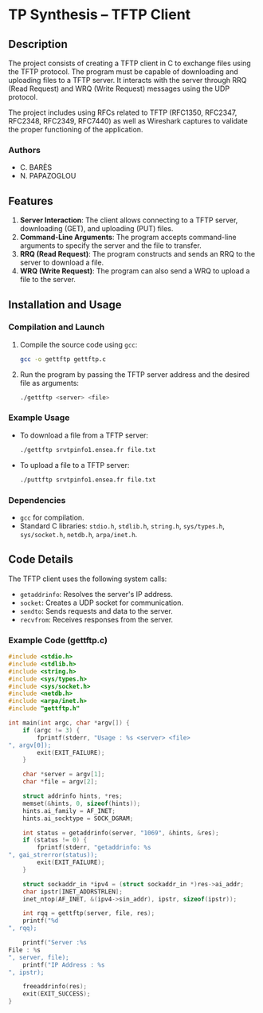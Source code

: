 
# TP Synthesis – TFTP Client

## Description
The project consists of creating a TFTP client in C to exchange files using the TFTP protocol. The program must be capable of downloading and uploading files to a TFTP server. It interacts with the server through RRQ (Read Request) and WRQ (Write Request) messages using the UDP protocol.

The project includes using RFCs related to TFTP (RFC1350, RFC2347, RFC2348, RFC2349, RFC7440) as well as Wireshark captures to validate the proper functioning of the application.

### Authors
- C. BARÈS
- N. PAPAZOGLOU

## Features
1. **Server Interaction**: The client allows connecting to a TFTP server, downloading (GET), and uploading (PUT) files.
2. **Command-Line Arguments**: The program accepts command-line arguments to specify the server and the file to transfer.
3. **RRQ (Read Request)**: The program constructs and sends an RRQ to the server to download a file.
4. **WRQ (Write Request)**: The program can also send a WRQ to upload a file to the server.

## Installation and Usage
### Compilation and Launch
1. Compile the source code using `gcc`:
    ```bash
    gcc -o gettftp gettftp.c
    ```
2. Run the program by passing the TFTP server address and the desired file as arguments:
    ```bash
    ./gettftp <server> <file>
    ```

### Example Usage
- To download a file from a TFTP server:
    ```bash
    ./gettftp srvtpinfo1.ensea.fr file.txt
    ```
- To upload a file to a TFTP server:
    ```bash
    ./puttftp srvtpinfo1.ensea.fr file.txt
    ```

### Dependencies
- `gcc` for compilation.
- Standard C libraries: `stdio.h`, `stdlib.h`, `string.h`, `sys/types.h`, `sys/socket.h`, `netdb.h`, `arpa/inet.h`.

## Code Details
The TFTP client uses the following system calls:
- `getaddrinfo`: Resolves the server's IP address.
- `socket`: Creates a UDP socket for communication.
- `sendto`: Sends requests and data to the server.
- `recvfrom`: Receives responses from the server.

### Example Code (gettftp.c)
```c
#include <stdio.h>
#include <stdlib.h>
#include <string.h>
#include <sys/types.h>
#include <sys/socket.h>
#include <netdb.h>
#include <arpa/inet.h>
#include "gettftp.h"

int main(int argc, char *argv[]) {
    if (argc != 3) {
        fprintf(stderr, "Usage : %s <server> <file>
", argv[0]);
        exit(EXIT_FAILURE);
    }

    char *server = argv[1];
    char *file = argv[2];

    struct addrinfo hints, *res;
    memset(&hints, 0, sizeof(hints));
    hints.ai_family = AF_INET;
    hints.ai_socktype = SOCK_DGRAM;

    int status = getaddrinfo(server, "1069", &hints, &res);
    if (status != 0) {
        fprintf(stderr, "getaddrinfo: %s
", gai_strerror(status));
        exit(EXIT_FAILURE);
    }

    struct sockaddr_in *ipv4 = (struct sockaddr_in *)res->ai_addr;
    char ipstr[INET_ADDRSTRLEN];
    inet_ntop(AF_INET, &(ipv4->sin_addr), ipstr, sizeof(ipstr)); 

    int rqq = gettftp(server, file, res);
    printf("%d
", rqq);

    printf("Server :%s 
File : %s
", server, file);
    printf("IP Address : %s
", ipstr);

    freeaddrinfo(res);
    exit(EXIT_SUCCESS);
}
```


